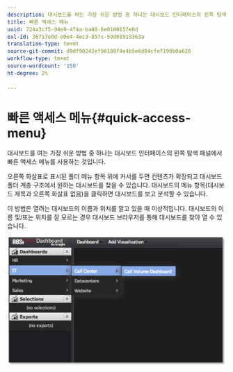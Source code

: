 ```yaml
---
description: 대시보드를 여는 가장 쉬운 방법 중 하나는 대시보드 인터페이스의 왼쪽 탐색 패널에서 빠른 액세스 메뉴를 사용하는 것입니다.
title: 빠른 액세스 메뉴
uuid: 724a3cf5-94e9-4f4a-ba88-6e010015fe0d
exl-id: 36717e0d-e0e4-4ec3-857c-59d01913363a
translation-type: tm+mt
source-git-commit: d9df90242ef96188f4e4b5e6d04cfef196b0a628
workflow-type: tm+mt
source-wordcount: '150'
ht-degree: 2%

---
```


# 빠른 액세스 메뉴{#quick-access-menu}

대시보드를 여는 가장 쉬운 방법 중 하나는 대시보드 인터페이스의 왼쪽 탐색 패널에서 빠른 액세스 메뉴를 사용하는 것입니다.

오른쪽 화살표로 표시된 폴더 메뉴 항목 위에 커서를 두면 컨텐츠가 확장되고 대시보드 폴더 계층 구조에서 원하는 대시보드를 찾을 수 있습니다. 대시보드의 메뉴 항목(대시보드 제목과 오른쪽 화살표 없음)을 클릭하면 대시보드를 보고 분석할 수 있습니다.

이 방법은 열려는 대시보드의 이름과 위치를 알고 있을 때 이상적입니다. 대시보드의 이름 및/또는 위치를 잘 모르는 경우 대시보드 브라우저를 통해 대시보드를 찾아 열 수 있습니다.

![](assets/quick_access_menu.png)
